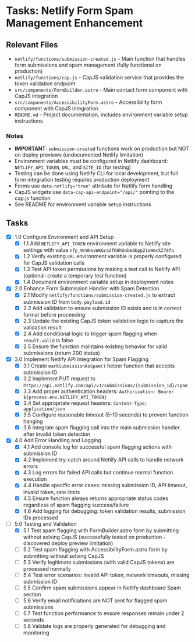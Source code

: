 # Tasks: Netlify Form Spam Management Enhancement

## Relevant Files

- `netlify/functions/submission-created.js` - Main function that handles form submissions and spam management (fully functional on production)
- `netlify/functions/cap.js` - CapJS validation service that provides the token validation endpoint
- `src/components/FormBuilder.astro` - Main contact form component with CapJS integration
- `src/components/AccessibilityForm.astro` - Accessibility form component with CapJS integration
- `README.md` - Project documentation, includes environment variable setup instructions

### Notes

- **IMPORTANT**: `submission-created` functions work on production but NOT on deploy previews (undocumented Netlify limitation)
- Environment variables must be configured in Netlify dashboard: `NETLIFY_API_TOKEN`, `URL`, and `SITE_ID` (for testing)
- Testing can be done using Netlify CLI for local development, but full form integration testing requires production deployment
- Forms use `data-netlify="true"` attribute for Netlify form handling
- CapJS widgets use `data-cap-api-endpoint="/api/"` pointing to the cap.js function
- See README for environment variable setup instructions

## Tasks

- [x] 1.0 Configure Environment and API Setup
  - [x] 1.1 Add `NETLIFY_API_TOKEN` environment variable to Netlify site settings with value `nfp_9rWHavWKGca2fR8hSnbm8Dpp21oWmckZ78fa`
  - [x] 1.2 Verify existing `URL` environment variable is properly configured for CapJS validation calls
  - [x] 1.3 Test API token permissions by making a test call to Netlify API (optional: create a temporary test function)
  - [x] 1.4 Document environment variable setup in deployment notes

- [x] 2.0 Enhance Form Submission Handler with Spam Detection
  - [x] 2.1 Modify `netlify/functions/submission-created.js` to extract submission ID from `body.payload.id`
  - [x] 2.2 Add validation to ensure submission ID exists and is in correct format before proceeding
  - [x] 2.3 Update the existing CapJS token validation logic to capture the validation result
  - [x] 2.4 Add conditional logic to trigger spam flagging when `result.valid` is false
  - [x] 2.5 Ensure the function maintains existing behavior for valid submissions (return 200 status)

- [x] 3.0 Implement Netlify API Integration for Spam Flagging
  - [x] 3.1 Create `markSubmissionAsSpam()` helper function that accepts submission ID
  - [x] 3.2 Implement PUT request to `https://api.netlify.com/api/v1/submissions/{submission_id}/spam`
  - [x] 3.3 Add proper authentication headers: `Authorization: Bearer ${process.env.NETLIFY_API_TOKEN}`
  - [x] 3.4 Set appropriate request headers: `Content-Type: application/json`
  - [x] 3.5 Configure reasonable timeout (5-10 seconds) to prevent function hanging
  - [x] 3.6 Integrate spam flagging call into the main submission handler after invalid token detection

- [x] 4.0 Add Error Handling and Logging
  - [x] 4.1 Add console.log for successful spam flagging actions with submission ID
  - [x] 4.2 Implement try-catch around Netlify API calls to handle network errors
  - [x] 4.3 Log errors for failed API calls but continue normal function execution
  - [x] 4.4 Handle specific error cases: missing submission ID, API timeout, invalid token, rate limits
  - [x] 4.5 Ensure function always returns appropriate status codes regardless of spam flagging success/failure
  - [x] 4.6 Add logging for debugging: token validation results, submission IDs processed

- [ ] 5.0 Testing and Validation
  - [x] 5.1 Test spam flagging with FormBuilder.astro form by submitting without solving CapJS (successfully tested on production - discovered deploy preview limitation)
  - [ ] 5.2 Test spam flagging with AccessibilityForm.astro form by submitting without solving CapJS
  - [ ] 5.3 Verify legitimate submissions (with valid CapJS tokens) are processed normally
  - [ ] 5.4 Test error scenarios: invalid API token, network timeouts, missing submission ID
  - [ ] 5.5 Confirm spam submissions appear in Netlify dashboard Spam section
  - [ ] 5.6 Verify email notifications are NOT sent for flagged spam submissions
  - [ ] 5.7 Test function performance to ensure responses remain under 2 seconds
  - [ ] 5.8 Validate logs are properly generated for debugging and monitoring
